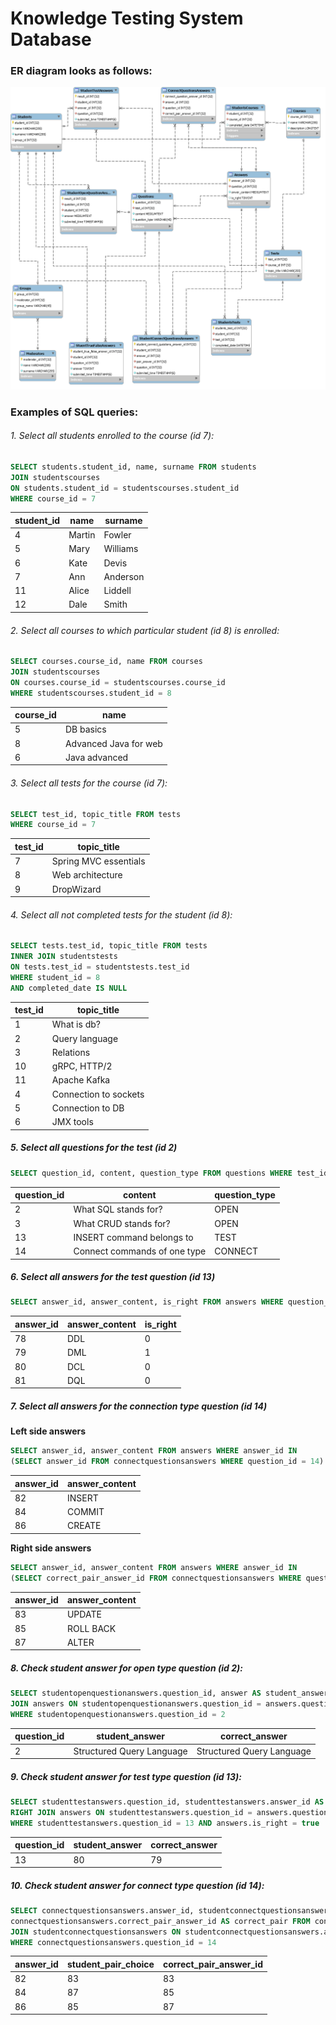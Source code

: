 # Knowledge Testing System Database

### ER diagram looks as follows:

![alt text](./db.png "ER diagram")


### Examples of SQL queries:
###### 1. Select all students enrolled to the course (id 7):
```sql
SELECT students.student_id, name, surname FROM students
JOIN studentscourses 
ON students.student_id = studentscourses.student_id
WHERE course_id = 7
``` 

student_id | name | surname
|---|---|---|
4 |	Martin |	Fowler
5 |	Mary |	Williams
6 |	Kate |	Devis
7 |	Ann |	Anderson
11 |	Alice |	Liddell
12 |	Dale |	Smith


###### 2. Select all courses to which particular student (id 8) is enrolled:
```sql
SELECT courses.course_id, name FROM courses 
JOIN studentscourses
ON courses.course_id = studentscourses.course_id
WHERE studentscourses.student_id = 8
```

course_id | name
|---|---|
5 |	DB basics
8 |	Advanced Java for web
6 |	Java advanced


###### 3. Select all tests for the course (id 7):
```sql
SELECT test_id, topic_title FROM tests
WHERE course_id = 7
```

test_id | topic_title
|---|---|
7 |	Spring MVC essentials
8 |	Web architecture
9 |	DropWizard


###### 4. Select all not completed tests for the student (id 8):
```sql
SELECT tests.test_id, topic_title FROM tests
INNER JOIN studentstests
ON tests.test_id = studentstests.test_id
WHERE student_id = 8
AND completed_date IS NULL
```

test_id | topic_title
|---|---|
1 |	What is db?
2 |	Query language
3 |	Relations
10 |	gRPC, HTTP/2
11 |	Apache Kafka
4 |	Connection to sockets
5 |	Connection to DB
6 |	JMX tools


##### 5. Select all questions for the test (id 2)
```sql
SELECT question_id, content, question_type FROM questions WHERE test_id = 2
```

question_id | content | question_type
|---|---|---|
2 |	What SQL stands for? |	OPEN
3 |	What CRUD stands for? |	OPEN
13 |	INSERT command belongs to |	TEST
14 |	Connect commands of one type |	CONNECT


##### 6. Select all answers for the test question (id 13)
```sql
SELECT answer_id, answer_content, is_right FROM answers WHERE question_id = 13
```
answer_id | answer_content | is_right
|---|---|---|
78 |	DDL |	0
79 |	DML |	1
80 |	DCL |	0
81 |	DQL |	0


##### 7. Select all answers for the connection type question (id 14)
**Left side answers**
```sql
SELECT answer_id, answer_content FROM answers WHERE answer_id IN
(SELECT answer_id FROM connectquestionsanswers WHERE question_id = 14)
```

answer_id | answer_content
|---|---|
82 |	INSERT
84 |	COMMIT
86 |	CREATE

**Right side answers**
```sql
SELECT answer_id, answer_content FROM answers WHERE answer_id IN
(SELECT correct_pair_answer_id FROM connectquestionsanswers WHERE question_id = 14)
```

answer_id | answer_content
|---|---|
83 |	UPDATE
85 |	ROLL BACK
87 |	ALTER


##### 8. Check student answer for open type question (id 2):
```sql
SELECT studentopenquestionanswers.question_id, answer AS student_answer, answer_content AS correct_answer FROM studentopenquestionanswers 
JOIN answers ON studentopenquestionanswers.question_id = answers.question_id
WHERE studentopenquestionanswers.question_id = 2
```

question_id | student_answer | correct_answer
|---|---|---|
2 |	Structured Query Language |	Structured Query Language


##### 9. Check student answer for test type question (id 13):
```sql
SELECT studenttestanswers.question_id, studenttestanswers.answer_id AS student_answer, answers.answer_id AS correct_answer FROM studenttestanswers 
RIGHT JOIN answers ON studenttestanswers.question_id = answers.question_id
WHERE studenttestanswers.question_id = 13 AND answers.is_right = true 
```
question_id | student_answer | correct_answer
|---|---|---|
13 |	80 |	79


##### 10. Check student answer for connect type question (id 14):
```sql
SELECT connectquestionsanswers.answer_id, studentconnectquestionsanswers.pair_answer_id AS student_pair_choice,
connectquestionsanswers.correct_pair_answer_id AS correct_pair FROM connectquestionsanswers
JOIN studentconnectquestionsanswers ON studentconnectquestionsanswers.answer_id = connectquestionsanswers.answer_id
WHERE connectquestionsanswers.question_id = 14
```

answer_id | student_pair_choice |correct_pair_answer_id
|---|---|---|
82 |	83 |	83
84 |	87 |	85
86 |	85 |	87
